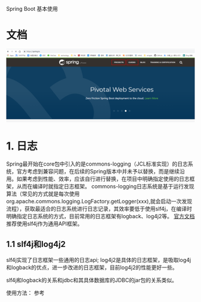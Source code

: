 Spring Boot 基本使用

# 文档
![spring io links](spring-study/spring-io-links.png)

# 1. 日志

Spring最开始在core包中引入的是commons-logging（JCL标准实现）的日志系统，官方考虑到兼容问题，在后续的Spring版本中并未予以替换，而是继续沿用。如果考虑到性能、效率，应该自行进行替换，在项目中明确指定使用的日志框架，从而在编译时就指定日志框架。 commons-logging日志系统是基于运行发现算法（常见的方式就是每次使用org.apache.commons.logging.LogFactory.getLogger(xxx),就会启动一次发现流程），获取最适合的日志系统进行日志记录，其效率要低于使用slf4j，在编译时明确指定日志系统的方式，目前常用的日志框架有logback、log4j2等。 
[官方文档](https://docs.spring.io/spring/docs/5.0.0.M5/spring-framework-reference/html/overview.html)推荐使用slf4j作为通用API框架。

## 1.1 slf4j和log4j2
slf4j实现了日志框架一些通用的日志api;
log4j2是具体的日志框架，是吸取log4j和logback的优点，进一步改进的日志框架，目前log4j2的性能更好一些。

slf4j和logback的关系和jdbc和其具体数据库的JDBC的jar包的关系类似。

使用方法： 参考



